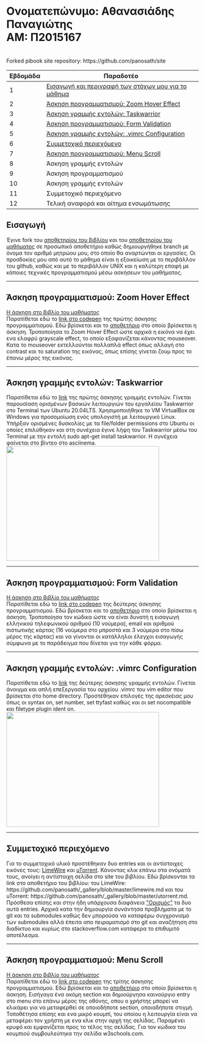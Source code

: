<h1>Ονοματεπώνυμο: Αθανασιάδης Παναγιώτης<br>
ΑΜ: Π2015167</h1><br>
Forked pibook site repository: https://github.com/panosath/site

| Εβδομάδα | Παραδοτέο |
| --- | --- |
| 1 | [Εισαγωγή και περιγραφή των στόχων μου για το μάθημα](#εισαγωγή) |
| 2 | [Άσκηση προγραμματισμού: Zoom Hover Effect](#άσκηση-προγραμματισμού-zoom-hover-effect) |
| 3 | [Άσκηση γραμμής εντολών: Taskwarrior](#άσκηση-γραμμής-εντολών-taskwarrior) |
| 4 | [Άσκηση προγραμματισμού: Form Validation](#άσκηση-προγραμματισμού-form-validation) |
| 5 | [Άσκηση γραμμής εντολών: .vimrc Configuration](#άσκηση-γραμμής-εντολών-vimrc-configuration) |
| 6 | [Συμμετοχικό περιεχόμενο](#συμμετοχικό-περιεχόμενο) |
| 7 | [Άσκηση προγραμματισμού: Menu Scroll](#άσκηση-προγραμματισμού-menu-scroll) |
| 8 | Άσκηση γραμμής εντολών |
| 9 | Άσκηση προγραμματισμού |
| 10 | Άσκηση γραμμής εντολών |
| 11 | Συμμετοχικό περιεχόμενο |
| 12 | Τελική αναφορά και αίτημα ενσωμάτωσης|

<h2>Εισαγωγή</h2>
Έγινε fork του <a href="https://github.com/panosath/site" title="link to my fork of the site repo">αποθετηρίου του βιβλίου</a> και του <a href="https://github.com/panosath/hci/tree/2015167/projects/2015167" title="link to my fork of the /hci repo">αποθετηρίου του μαθήματος</a> σε προσωπικό αποθετήριο καθώς δημιουργήθηκε branch με όνομα τον αριθμό μητρώου μου, στο οποίο θα αναρτώνται οι εργασίες. Οι προσδοκίες μου από αυτό το μάθημα είναι η εξοικείωση με το περιβάλλον του github, καθώς και με το περιβάλλον UNIX και η καλύτερη επαφή με κάποιες τεχνικές προγραμματισμού μέσω ασκήσεων του μαθήματος.
<hr>

<h2>Άσκηση προγραμματισμού: Zoom Hover Effect</h2>
<a href="https://panosath-pibook.netlify.app/remix/image-zoom/" title="link to netlify pibook page">Η άσκηση στο βιβλίο του μαθήματος</a><br>
Παρατίθεται εδώ το <a href="https://codepen.io/panosath/pen/WNxoJoR" title="link to codepen">link στο codepen</a> της πρώτης άσκησης προγραμματισμού. Εδώ βρίσκεται και το <a href="https://github.com/panosath/site/blob/master/_remix/image-zoom.md" title="link to repo">αποθετήριο</a> στο οποίο βρίσκεται η άσκηση. Τροποποίησα το Zoom Hover Effect ώστε αρχικά η εικόνα να έχει ενα ελαφρύ grayscale effect, το οποίο εξαφανίζεται κάνοντας mouseover. Κατα το mouseover εκτελλούνται πολλαπλά effect όπως αλλαγή στο contrast και το saturation της εικόνας, όπως επίσης γίνεται ζουμ προς το έπανω μέρος της εικόνας.
<hr>

<h2>Άσκηση γραμμής εντολών: Taskwarrior</h2>
Παρατίθεται εδώ το <a href="https://asciinema.org/a/368122" title="link to asciinema">link</a> της πρώτης άσκησης γραμμής εντολών. Γίνεται παρουσίαση ορισμένων βασικών λειτουργιών του εργαλείου Taskwarrior στο Terminal των Ubuntu 20.04LTS. Χρησιμοποιήθηκε το VM VirtualBox σε Windows για προσομοίωση ενός υπολογιστή με λειτουργικό Linux. Υπήρξαν ορισμένες δυσκολίες με τα file/folder permissions στο Ubuntu οι οποίες επιλύθηκαν και στη συνέχεια έγινε λήψη του Taskwarrior μέσω του Terminal με την εντολή sudo apt-get install taskwarrior. Η συνέχεια φαίνεται στο βίντεο στο asciinema.<br>
<a href="https://asciinema.org/a/368122" target="_blank"><img src="https://asciinema.org/a/368122.svg"  width="400" height="300" /></a>
<hr>

<h2>Άσκηση προγραμματισμού: Form Validation</h2>
<a href="https://panosath-pibook.netlify.app/remix/form-validation/" title="link to netlify pibook page">Η άσκηση στο βιβλίο του μαθήματος</a><br>
Παρατίθεται εδώ το <a href="https://codepen.io/panosath/pen/Pozembb" title="link to codepen">link στο codepen</a> της δεύτερης άσκησης προγραμματισμού. Εδώ βρίσκεται και το <a href="https://github.com/panosath/site/blob/master/_remix/form-validation.md" title="link to repo">αποθετήριο</a> στο οποίο βρίσκεται η άσκηση. Τροποποίησα τον κώδικα ώστε να είναι δυνατή η εισαγωγή ελληνικού τηλεφωνικού αριθμού (10 νούμερα), email και αριθμού πιστωτικής κάρτας (16 νούμερα στο μπροστά και 3 νούμερα στο πίσω μέρος της κάρτας) και να γίνονται οι κατάλληλοι έλεγχοι εισαγωγής σύμφωνα με το παράδειγμα που δίνεται για την κάθε φόρμα.
<hr>

<h2>Άσκηση γραμμής εντολών: .vimrc Configuration</h2>
Παρατίθεται εδώ το <a href="https://asciinema.org/a/372449" title="link to asciinema">link</a> της δεύτερης άσκησης γραμμής εντολών. Γίνεται άνοιγμα και απλή επεξεργασία του αρχείου .vimrc του vim editor που βρίσκεται στο home directory. Προστέθηκαν επιλογές της αρεσκέιας μου όπως οι syntax on, set number, set ttyfast καθώς και οι set nocompatible και filetype plugin ident on.<br>
<a href="https://asciinema.org/a/372449" target="_blank"><img src="https://asciinema.org/a/372449.svg"  width="400" height="300" /></a>
<hr>

<h2>Συμμετοχικό περιεχόμενο</h2>
Για το συμμετοχικό υλικό προστέθηκαν δυο entries και οι αντίστοιχες εικόνες τους: <a href="https://panosath-pibook.netlify.app//gallery/limewire/" title="link to book entry">LimeWire</a> και <a href="https://panosath-pibook.netlify.app//gallery/utorrent/" title="link to book entry">uTorrent</a>. Κάνοντας κλικ επάνω στα ονόματά τους, ανοίγει η αντίστοιχη σελίδα στο site του βιβλίου. Εδώ βρίσκονται τα link στο αποθετήριο του βιβλίου: του LimeWire: https://github.com/panosath/_gallery/blob/master/limewire.md και του uTorrent: https://github.com/panosath/_gallery/blob/master/utorrent.md. Πρόσθεσα επίσης και στην ήδη υπάρχουσα διαφάνεια <a href="https://panosath-pibook.netlify.app//slides/definition/" title="link to the slide">"Ορισμός"</a> τα δυο αυτά entries. Αρχικά κατα την δημιουργία συνάντησα προβλήματα με το git και τα submodules καθώς δεν μπορούσα να καταφέρω συγχρονισμό των submodules αλλά έπειτα απο πειραματισμό στο git και αναζήτηση στο διαδίκτυο και κυρίως στο stackoverflow.com κατάφερα το επιθυμιτό αποτέλεσμα.
<hr>

<h2>Άσκηση προγραμματισμού: Menu Scroll</h2>
<a href="https://panosath-pibook.netlify.app/remix/menu-scroll/" title="link to netlify pibook page">Η άσκηση στο βιβλίο του μαθήματος</a><br>
Παρατίθεται εδώ το <a href="https://codepen.io/panosath/pen/mdEZjPr" title="link to codepen">link στο codepen</a> της τρίτης άσκησης προγραμματισμού. Εδώ βρίσκεται και το <a href="https://github.com/panosath/site/blob/master/_remix/menu-scroll.md" title="link to repo">αποθετήριο</a> στο οποίο βρίσκεται η άσκηση. Εισήγαγα ένα ακόμη section και δημιούργησα καινούργιο entry στο menu στο επάνω μέρος της οθόνης, οπου ο χρήστης μπορεί να κλικάρει για να μεταφερθεί σε οποιοδήποτε section, οποιαδήποτε στιγμή. Τοποθέτησα επίσης και ενα μικρό κουμπί, του οποίου η λειτουργία είναι να μεταφέρει τον χρήστη με ενα κλικ στην αρχή της σελίδας. Παραμένει κρυφό και εμφανίζεται προς το τέλος της σελίδας. Για τον κώδικα του κουμπιού συμβουλεύτηκα την σελίδα w3schools.com.
